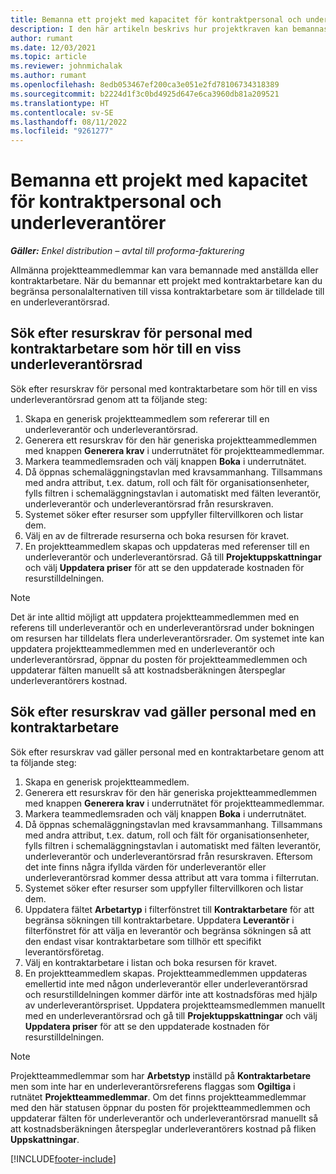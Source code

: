 ```yaml
---
title: Bemanna ett projekt med kapacitet för kontraktpersonal och underleverantörer
description: I den här artikeln beskrivs hur projektkraven kan bemannas med kontraktpersonal eller underleverantörskapacitet i Microsoft Dynamics 365 Project Operations.
author: rumant
ms.date: 12/03/2021
ms.topic: article
ms.reviewer: johnmichalak
ms.author: rumant
ms.openlocfilehash: 8edb053467ef200ca3e051e2fd78106734318389
ms.sourcegitcommit: b2224d1f3c0bd4925d647e6ca3960db81a209521
ms.translationtype: HT
ms.contentlocale: sv-SE
ms.lasthandoff: 08/11/2022
ms.locfileid: "9261277"
---
```

# <a name="staffing-a-project-with-contract-workers-and-subcontracted-capacity"></a>Bemanna ett projekt med kapacitet för kontraktpersonal och underleverantörer

_**Gäller:** Enkel distribution – avtal till proforma-fakturering_

Allmänna projektteammedlemmar kan vara bemannade med anställda eller kontraktarbetare. När du bemannar ett projekt med kontraktarbetare kan du begränsa personalalternativen till vissa kontraktarbetare som är tilldelade till en underleverantörsrad. 

## <a name="search-for-staff-resource-requirements-with-contract-workers-that-belong-to-a-specific-subcontract-line"></a>Sök efter resurskrav för personal med kontraktarbetare som hör till en viss underleverantörsrad

Sök efter resurskrav för personal med kontraktarbetare som hör till en viss underleverantörsrad genom att ta följande steg:

1. Skapa en generisk projektteammedlem som refererar till en underleverantör och underleverantörsrad.
2. Generera ett resurskrav för den här generiska projektteammedlemmen med knappen **Generera krav** i underrutnätet för projektteammedlemmar.
3. Markera teammedlemsraden och välj knappen **Boka** i underrutnätet. 
4. Då öppnas schemaläggningstavlan med kravsammanhang. Tillsammans med andra attribut, t.ex. datum, roll och fält för organisationsenheter, fylls filtren i schemaläggningstavlan i automatiskt med fälten leverantör, underleverantör och underleverantörsrad från resurskraven.
5. Systemet söker efter resurser som uppfyller filtervillkoren och listar dem. 
6. Välj en av de filtrerade resurserna och boka resursen för kravet. 
7. En projektteammedlem skapas och uppdateras med referenser till en underleverantör och underleverantörsrad. Gå till **Projektuppskattningar** och välj **Uppdatera priser** för att se den uppdaterade kostnaden för resurstilldelningen. 

> [!NOTE]
> Det är inte alltid möjligt att uppdatera projektteammedlemmen med en referens till underleverantör och en underleverantörsrad under bokningen om resursen har tilldelats flera underleverantörsrader. Om systemet inte kan uppdatera projektteammedlemmen med en underleverantör och underleverantörsrad, öppnar du posten för projektteammedlemmen och uppdaterar fälten manuellt så att kostnadsberäkningen återspeglar underleverantörers kostnad.

## <a name="search-for-and-staff-resource-requirements-with-any-contract-worker"></a>Sök efter resurskrav vad gäller personal med en kontraktarbetare

Sök efter resurskrav vad gäller personal med en kontraktarbetare genom att ta följande steg:

1. Skapa en generisk projektteammedlem.
2. Generera ett resurskrav för den här generiska projektteammedlemmen med knappen **Generera krav** i underrutnätet för projektteammedlemmar.
3. Markera teammedlemsraden och välj knappen **Boka** i underrutnätet. 
4. Då öppnas schemaläggningstavlan med kravsammanhang. Tillsammans med andra attribut, t.ex. datum, roll och fält för organisationsenheter, fylls filtren i schemaläggningstavlan i automatiskt med fälten leverantör, underleverantör och underleverantörsrad från resurskraven. Eftersom det inte finns några ifyllda värden för underleverantör eller underleverantörsrad kommer dessa attribut att vara tomma i filterrutan.
5. Systemet söker efter resurser som uppfyller filtervillkoren och listar dem.
6. Uppdatera fältet **Arbetartyp** i filterfönstret till **Kontraktarbetare** för att begränsa sökningen till kontraktarbetare. Uppdatera **Leverantör** i filterfönstret för att välja en leverantör och begränsa sökningen så att den endast visar kontraktarbetare som tillhör ett specifikt leverantörsföretag.
7. Välj en kontraktarbetare i listan och boka resursen för kravet.
8. En projektteammedlem skapas. Projektteammedlemmen uppdateras emellertid inte med någon underleverantör eller underleverantörsrad och resurstilldelningen kommer därför inte att kostnadsföras med hjälp av underleverantörspriset. Uppdatera projektteamsmedlemmen manuellt med en underleverantörsrad och gå till **Projektuppskattningar** och välj **Uppdatera priser** för att se den uppdaterade kostnaden för resurstilldelningen.

> [!NOTE]
> Projektteammedlemmar som har **Arbetstyp** inställd på **Kontraktarbetare** men som inte har en underleverantörsreferens flaggas som **Ogiltiga** i rutnätet **Projektteammedlemmar**. Om det finns projektteammedlemmar med den här statusen öppnar du posten för projektteammedlemmen och uppdaterar fälten för underleverantör och underleverantörsrad manuellt så att kostnadsberäkningen återspeglar underleverantörers kostnad på fliken **Uppskattningar**. 


[!INCLUDE[footer-include](../../includes/footer-banner.md)]
